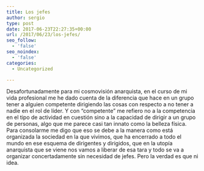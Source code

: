 ```yaml
---
title: Los jefes
author: sergio
type: post
date: 2017-06-23T22:27:35+00:00
url: /2017/06/23/los-jefes/
seo_follow:
  - 'false'
seo_noindex:
  - 'false'
categories:
  - Uncategorized

---
```

Desafortunadamente para mi cosmovisión anarquista, en el curso de mi vida profesional me he dado cuenta de la diferencia que hace en un grupo tener a alguien competente dirigiendo las cosas con respecto a no tener a nadie en el rol de líder. Y con &#8220;competente&#8221; me refiero no a la competencia en el tipo de actividad en cuestión sino a la capacidad de dirigir a un grupo de personas, algo que me parece casi tan innato como la belleza física. Para consolarme me digo que eso se debe a la manera como está organizada la sociedad en la que vivimos, que ha encerrado a todo el mundo en ese esquema de dirigentes y dirigidos, que en la utopía anarquista que se viene nos vamos a liberar de esa tara y todo se va a organizar concertadamente sin necesidad de jefes. Pero la verdad es que ni idea.